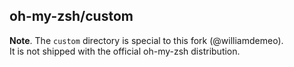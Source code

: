 ## oh-my-zsh/custom

**Note**.  The `custom` directory is special to this fork (@williamdemeo).  
It is not shipped with the official oh-my-zsh distribution.
